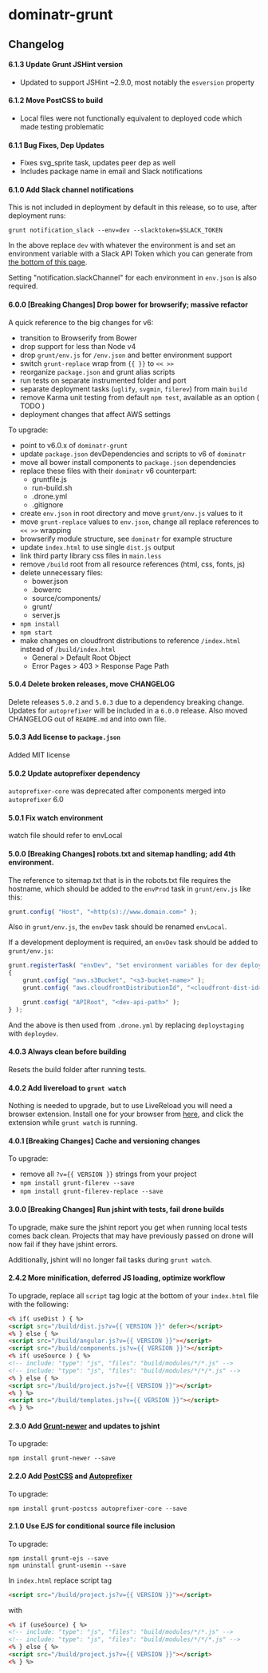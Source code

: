 # dominatr-grunt

## Changelog


#### 6.1.3 Update Grunt JSHint version

- Updated to support JSHint ~2.9.0, most notably the `esversion` property

#### 6.1.2 Move PostCSS to build

- Local files were not functionally equivalent to deployed code which made testing problematic

#### 6.1.1 Bug Fixes, Dep Updates

- Fixes svg_sprite task, updates peer dep as well
- Includes package name in email and Slack notifications

#### 6.1.0 Add Slack channel notifications

This is not included in deployment by default in this release, so to use, after deployment runs:

`grunt notification_slack --env=dev --slacktoken=$SLACK_TOKEN`

In the above replace `dev` with whatever the environment is and set an environment variable with a Slack API Token which you can generate from [the bottom of this page](https://api.slack.com/web).

Setting "notification.slackChannel" for each environment in `env.json` is also required.

#### 6.0.0 [Breaking Changes] Drop bower for browserify; massive refactor

A quick reference to the big changes for v6:
- transition to Browserify from Bower
- drop support for less than Node v4
- drop `grunt/env.js` for `/env.json` and better environment support
- switch `grunt-replace` wrap from `{{ }}` to `<< >>`
- reorganize `package.json` and grunt alias scripts
- run tests on separate instrumented folder and port
- separate deployment tasks (`uglify`, `svgmin`, `filerev`) from main `build`
- remove Karma unit testing from default `npm test`, available as an option ( TODO )
- deployment changes that affect AWS settings

To upgrade:

- point to v6.0.x of `dominatr-grunt`
- update `package.json` devDependencies and scripts to v6 of `dominatr`
- move all bower install components to `package.json` dependencies
- replace these files with their `dominatr` v6 counterpart:
    - gruntfile.js
    - run-build.sh
    - .drone.yml
    - .gitignore
- create `env.json` in root directory and move `grunt/env.js` values to it
- move `grunt-replace` values to `env.json`, change all replace references to `<< >>` wrapping
- browserify module structure, see `dominatr` for example structure
- update `index.html` to use single `dist.js` output
- link third party library css files in `main.less`
- remove `/build` root from all resource references (html, css, fonts, js)
- delete unnecessary files:
    - bower.json
    - .bowerrc
    - source/components/
    - grunt/
    - server.js
- `npm install`
- `npm start`
- make changes on cloudfront distributions to reference `/index.html` instead of `/build/index.html`
    - General > Default Root Object
    - Error Pages > 403 > Response Page Path


#### 5.0.4 Delete broken releases, move CHANGELOG

Delete releases `5.0.2` and `5.0.3` due to a dependency breaking change. Updates for `autoprefixer` will be included in a `6.0.0` release. Also moved CHANGELOG out of `README.md` and into own file.

#### 5.0.3 Add license to `package.json`

Added MIT license

#### 5.0.2 Update autoprefixer dependency

`autoprefixer-core` was deprecated after components merged into `autoprefixer` 6.0

#### 5.0.1 Fix watch environment

watch file should refer to envLocal

#### 5.0.0 [Breaking Changes] robots.txt and sitemap handling; add 4th environment.

The reference to sitemap.txt that is in the robots.txt file requires the hostname, which should be added to the `envProd` task in `grunt/env.js` like this:

```js
grunt.config( "Host", "<http(s)://www.domain.com>" );
```

Also in `grunt/env.js`, the `envDev` task should be renamed `envLocal`.

If a development deployment is required, an `envDev` task should be added to `grunt/env.js`:

```js
grunt.registerTask( "envDev", "Set environment variables for dev deployment", function ()
{
    grunt.config( "aws.s3Bucket", "<s3-bucket-name>" );
    grunt.config( "aws.cloudfrontDistributionId", "<cloudfront-dist-id>" );

    grunt.config( "APIRoot", "<dev-api-path>" );
} );
```

And the above is then used from `.drone.yml` by replacing `deploystaging` with `deploydev`.

#### 4.0.3 Always clean before building

Resets the build folder after running tests.

#### 4.0.2 Add livereload to `grunt watch`

Nothing is needed to upgrade, but to use LiveReload you will need a browser extension. Install one for your browser from [here](http://livereload.com/extensions/), and click the extension while `grunt watch` is running.

#### 4.0.1 [Breaking Changes] Cache and versioning changes

To upgrade:

- remove all `?v={{ VERSION }}` strings from your project
- `npm install grunt-filerev --save`
- `npm install grunt-filerev-replace --save`


#### 3.0.0 [Breaking Changes] Run jshint with tests, fail drone builds

To upgrade, make sure the jshint report you get when running local tests comes back clean.  Projects that may have previously passed on drone will now fail if they have jshint errors.

Additionally, jshint will no longer fail tasks during `grunt watch`.


#### 2.4.2 More minification, deferred JS loading, optimize workflow

To upgrade, replace all `script` tag logic at the bottom of your `index.html` file with the following:
```html
<% if( useDist ) { %>
<script src="/build/dist.js?v={{ VERSION }}" defer></script>
<% } else { %>
<script src="/build/angular.js?v={{ VERSION }}"></script>
<script src="/build/components.js?v={{ VERSION }}"></script>
<% if( useSource ) { %>
<!-- include: "type": "js", "files": "build/modules/*/*.js" -->
<!-- include: "type": "js", "files": "build/modules/*/*/*.js" -->
<% } else { %>
<script src="/build/project.js?v={{ VERSION }}"></script>
<% } %>
<script src="/build/templates.js?v={{ VERSION }}"></script>
<% } %>
```

#### 2.3.0 Add [Grunt-newer](https://github.com/tschaub/grunt-newer) and updates to jshint

To upgrade:
```
npm install grunt-newer --save
```

#### 2.2.0 Add [PostCSS](https://github.com/nDmitry/grunt-postcss) and [Autoprefixer](https://github.com/postcss/autoprefixer)

To upgrade:
```
npm install grunt-postcss autoprefixer-core --save
```

#### 2.1.0 Use EJS for conditional source file inclusion

To upgrade:
```
npm install grunt-ejs --save
npm uninstall grunt-usemin --save
```

In `index.html` replace script tag

```html
<script src="/build/project.js?v={{ VERSION }}"></script>
```

with

```html
<% if (useSource) { %>
<!-- include: "type": "js", "files": "build/modules/*/*.js" -->
<!-- include: "type": "js", "files": "build/modules/*/*/*.js" -->
<% } else { %>
<script src="/build/project.js?v={{ VERSION }}"></script>
<% } %>
```
